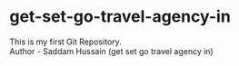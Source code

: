 # get-set-go-travel-agency-in
This is my first Git Repository.
<br>
Author - Saddam Hussain  (get set go travel agency in)

